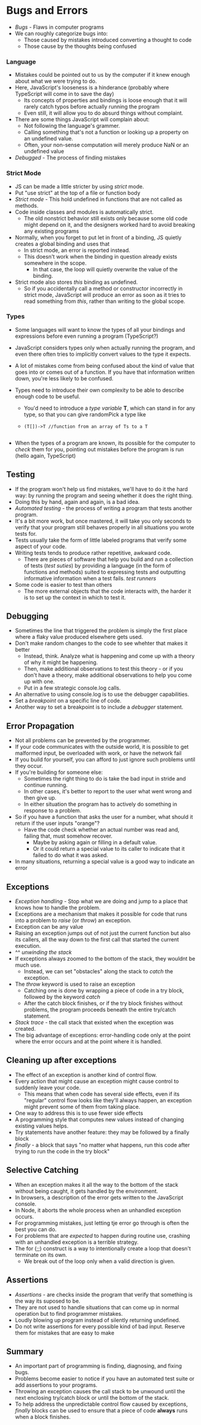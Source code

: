 # Bugs and Errors

- _Bugs_ - Flaws in computer programs
- We can roughly categorize bugs into:
  - Those caused by mistakes introduced converting a thought to code
  - Those cause by the thoughts being confused

### Language

- Mistakes could be pointed out to us by the computer if it knew enough about what we were trying to do.
- Here, JavaScript's looseness is a hinderance (probably where TypeScript will come in to save the day)
  - Its concepts of properties and bindings is loose enough that it will rarely catch typos before actually running the program
  - Even still, it will allow you to do absurd things without complaint.
- There are some things JavaScript will complain about:
  - Not following the language's grammer.
  - Calling something that's not a function or looking up a property on an undefined value.
  - Often, your non-sense computation will merely produce NaN or an undefined value
- _Debugged_ - The process of finding mistakes

### Strict Mode

- JS can be made a little stricter by using _strict_ mode.
- Put "use strict" at the top of a file or function body
- _Strict mode_ - This hold undefined in functions that are not called as methods.
- Code inside classes and modules is automatically strict.
  - The old nonstrict behavior still exists only because some old code might depend on it, and the designers worked hard to avoid breaking any existing programs
- Normally, when you forget to put let in front of a binding, JS quietly creates a global binding and uses that
  - In strict mode, an error is reported instead.
  - This doesn't work when the binding in question already exists somewhere in the scope.
    - In that case, the loop will quietly overwrite the value of the binding.
- Strict mode also stores _this_ binding as undefined.
  - So if you accidentally call a method or constructor incorrectly in strict mode, JavaScript will produce an error as soon as it tries to read something from _this_, rather than writing to the global scope.

### Types

- Some languages will want to know the types of all your bindings and expressions before even running a program (TypeScript?)
- JavaScript considers types only when actually running the program, and even there often tries to implicitly convert values to the type it expects.
- A lot of mistakes come from being confused about the kind of value that goes into or comes out of a function. If you have that information written down, you're less likely to be confused.
- Types need to introduce their own complexity to be able to describe enough code to be useful.

  - You'd need to introduce a _type variable_ **T**, which can stand in for any type, so that you can give randomPick a type like
  - ```
    (T[])->T //function from an array of Ts to a T
    ```

  ```

  ```

- When the types of a program are known, its possible for the computer to _check_ them for you, pointing out mistakes before the program is run (hello again, TypeScript)

## Testing

- If the program won't help us find mistakes, we'll have to do it the hard way: by running the program and seeing whether it does the right thing.
- Doing this by hand, again and again, is a bad idea.
- _Automated testing_ - the process of writing a program that tests another program.
- It's a bit more work, but once mastered, it will take you only seconds to verify that your program still behaves properly in all situations you wrote tests for.
- Tests usually take the form of little labeled programs that verify some aspect of your code.
- Writing tests tends to produce rather repetitive, awkward code.
  - There are pieces of software that help you build and run a collection of tests (_test suties_) by providing a language (in the form of functions and methods) suited to expressing tests and outputting informative information when a test fails. _test runners_
- Some code is easier to test than others
  - The more external objects that the code interacts with, the harder it is to set up the context in which to test it.

## Debugging

- Sometimes the line that triggered the problem is simply the first place where a flaky value produced elsewhere gets used.
- Don't make random changes to the code to see whehter that makes it better
  - Instead, think. Analyze what is happening and come up with a theory of why it might be happening.
  - Then, make additional observations to test this theory - or if you don't have a theory, make additional observations to help you come up with one.
  - Put in a few strategic console.log calls.
- An alternative to using console.log is to use the debugger capabilities.
- Set a _breakpoint_ on a specific line of code.
- Another way to set a breakpoint is to include a *debugger* statement.

## Error Propagation

- Not all problems can be prevented by the programmer.
- If your code communicates with the outside world, it is possible to get malformed input, be overloaded with work, or have the network fail
- If you build for yourself, you can afford to just ignore such problems until they occur.
- If you're building for someone else:
  - Sometimes the right thing to do is take the bad input in stride and continue running.
  - In other cases, it's better to report to the user what went wrong and then give up.
  - In either situation the program has to actively do something in response to a problem.
- So if you have a function that asks the user for a number, what should it return if the user inputs "orange"?
  - Have the code check whether an actual number was read and, failing that, must somehow recover.
    - Maybe by asking again or filling in a default value.
    - Or it could return a special value to its caller to indicate that it failed to do what it was asked.
- In many situations, returning a special value is a good way to indicate an error

## Exceptions
- *Exception handling* - Stop what we are doing and jump to a place that knows how to handle the problem.
- Exceptions are a mechanism that makes it possible for code that runs into a problem to *raise* (or *throw*) an exception.
- Exception can be any value
- Raising an exception jumps out of not just the current function but also its callers, all the way down to the first call that started the current execution.
- ^^ *unwinding the stack*
- If exceptions always zoomed to the bottom of the stack, they wouldnt be much use.
  - Instead, we can set "obstacles" along the stack to *catch* the exception.
- The *throw* keyword is used to raise an exception
  - Catching one is done by wrapping a piece of code in a try block, followed by the keyword *catch*
  - After the catch block finishes, or if the try block finishes without problems, the program proceeds beneath the entire try/catch statement.
- *Stack trace* - the call stack that existed when the exception was created.
- The big advantage of exceptions: error-handling code only at the point where the error occurs and at the point where it is handled.

## Cleaning up after exceptions
- The effect of an exception is another kind of control flow. 
- Every action that might cause an exception might cause control to suddenly leave your code.
  - This means that when code has several side effects, even if its "regular" control flow looks like they'll always happen, an exception might prevent some of them from taking place.
- One way to address this is to use fewer side effects
- A programming style that computes new values instead of changing existing values helps.
- Try statements have another feature: they may be followed by a finally block
- *finally* - a block that says "no matter what happens, run this code after trying to run the code in the try block"

## Selective Catching
- When an exception makes it all the way to the bottom of the stack without being caught, it gets handled by the environment.
- In browsers, a description of the error gets written to the JavaScript console.
- In Node, it aborts the whole process when an unhandled exception occurs.
- For programming mistakes, just letting tje error go through is often the best you can do.
- For problems that are *expected* to happen during routine use, crashing with an unhandled exception is a terrible strategy.
- The for (;;) construct is a way to intentionally create a loop that doesn't terminate on its own. 
  - We break out of the loop only when a valid direction is given.

## Assertions
- *Assertions* - are checks inside the program that verify that something is the way its suposed to be.
- They are not used to handle situations that can come up in normal operation but to find programmer mistakes.
- Loudly blowing up program instead of silently returning undefined.
- Do not write assertions for every possible kind of bad input. Reserve them for mistakes that are easy to make

## Summary
- An important part of programming is finding, diagnosing, and fixing bugs.
- Problems become easier to notice if you have an automated test suite or add assertions to your programs.
- Throwing an exception causes the call stack to be unwound until the next enclosing try/catch block or until the bottom of the stack.
- To help address the unpredictable control flow caused by exceptions, *finally* blocks can be used to ensure that a piece of code **always** runs when a block finishes.
